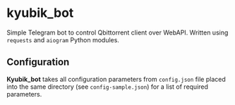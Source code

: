# kyubik_bot

Simple Telegram bot to control Qbittorrent client over WebAPI. 
Written using ``requests`` and ``aiogram`` Python modules.


## Configuration

**Kyubik_bot** takes all configuration parameters from 
``config.json`` file placed into the same directory 
(see ``config-sample.json``) for a list of required parameters. 